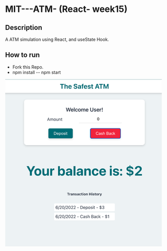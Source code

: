 # MIT---ATM- (React- week15)

## Description
A ATM simulation using React, and useState Hook.

## How to run
- Fork this Repo.
- npm install -- npm start 

![image](./ATM.png)

